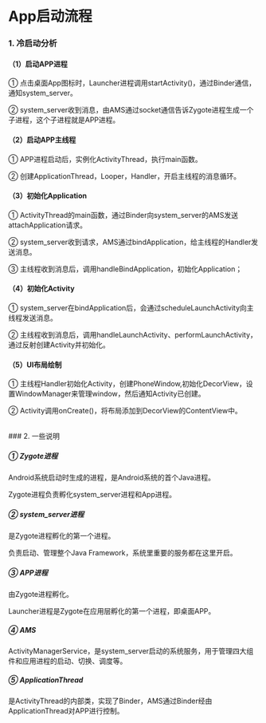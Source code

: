 # App启动流程

### 1. 冷启动分析

#### （1）启动APP进程

① 点击桌面App图标时，Launcher进程调用startActivity()，通过Binder通信，通知system_server。

② system_server收到消息，由AMS通过socket通信告诉Zygote进程生成一个子进程，这个子进程就是APP进程。

#### （2）启动APP主线程

① APP进程启动后，实例化ActivityThread，执行main函数。

② 创建ApplicationThread，Looper，Handler，开启主线程的消息循环。

#### （3）初始化Application

① ActivityThread的main函数，通过Binder向system_server的AMS发送attachApplication请求。

② system_server收到请求，AMS通过bindApplication，给主线程的Handler发送消息。

③ 主线程收到消息后，调用handleBindApplication，初始化Application；

#### （4）初始化Activity

① system_server在bindApplication后，会通过scheduleLaunchActivity向主线程发送消息。

② 主线程收到消息后，调用handleLaunchActivity、performLaunchActivity，通过反射创建Activity并初始化。

#### （5）UI布局绘制

① 主线程Handler初始化Activity，创建PhoneWindow,初始化DecorView，设置WindowManager来管理window，然后通知Activity已创建。

② Activity调用onCreate()，将布局添加到DecorView的ContentView中。

</br>
### 2. 一些说明

##### ① Zygote进程

Android系统启动时生成的进程，是Android系统的首个Java进程。

Zygote进程负责孵化system_server进程和App进程。

##### ② system_server进程

是Zygote进程孵化的第一个进程。

负责启动、管理整个Java Framework，系统里重要的服务都在这里开启。

##### ③ APP进程

由Zygote进程孵化。

Launcher进程是Zygote在应用层孵化的第一个进程，即桌面APP。

##### ④ AMS

ActivityManagerService，是system_server启动的系统服务，用于管理四大组件和应用进程的启动、切换、调度等。

##### ⑤ ApplicationThread

是ActivityThread的内部类，实现了Binder，AMS通过Binder经由ApplicationThread对APP进行控制。